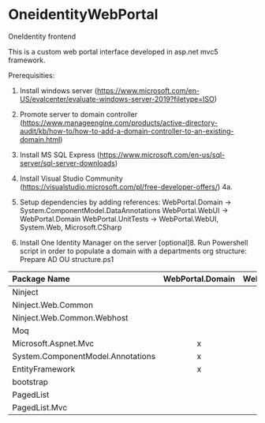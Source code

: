 # OneidentityWebPortal
OneIdentity frontend

This is a custom web portal interface developed in asp.net mvc5 framework.

Prerequisities:

1. Install windows server (https://www.microsoft.com/en-US/evalcenter/evaluate-windows-server-2019?filetype=ISO)
2. Promote server to domain controller (https://www.manageengine.com/products/active-directory-audit/kb/how-to/how-to-add-a-domain-controller-to-an-existing-domain.html)
3. Install MS SQL Express (https://www.microsoft.com/en-us/sql-server/sql-server-downloads)
4. Install Visual Studio Community (https://visualstudio.microsoft.com/pl/free-developer-offers/)
4a. 





  
5. Setup dependencies by adding references:
WebPortal.Domain -> System.ComponentModel.DataAnnotations
WebPortal.WebUI -> WebPortal.Domain
WebPortal.UnitTests -> WebPortal.WebUI, System.Web, Microsoft.CSharp
7. Install One Identity Manager on the server
[optional]8. Run Powershell script in order to populate a domain with a departments org structure: Prepare AD OU structure.ps1

Package Name | WebPortal.Domain | WebPortal.WebUI | WebPortal.UnitTests 
| :--- | :---: | :---: | :---:
Ninject  |   | x | x
Ninject.Web.Common  |   | x | x
Ninject.Web.Common.Webhost  |   | x | x
Moq  |   | x | x
Microsoft.Aspnet.Mvc  | x |  | x
System.ComponentModel.Annotations  | x |  | 
EntityFramework  | x | x | 
bootstrap  | | x | 
PagedList  | | x | x
PagedList.Mvc  | | x | x

